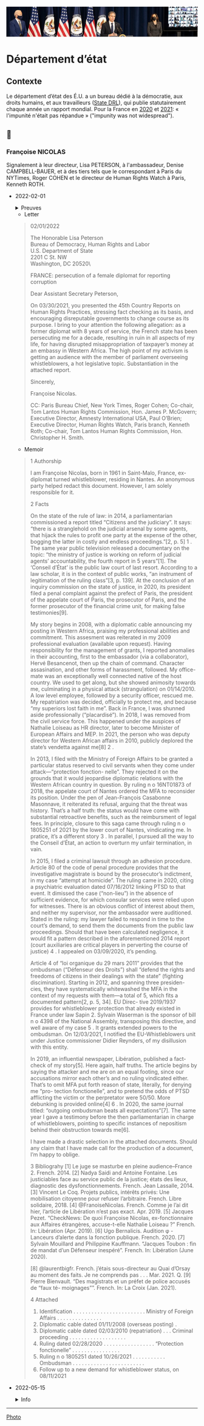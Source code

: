 ![image](../_aux/blinken_Commons.png)
# Département d’état

## Contexte

Le département d’état des É.U. a un bureau dédié à la démocratie, aux droits humains, et aux travailleurs ([State DRL](https://twitter.com/stateDRL)), qui publie statutairement chaque année un rapport mondial. Pour la France en [2020](https://www.state.gov/wp-content/uploads/2021/03/FRANCE-2020-HUMAN-RIGHTS-REPORT.pdf) et [2021](https://fr.usembassy.gov/wp-content/uploads/sites/50/313615_FRANCE-2021-HUMAN-RIGHTS-REPORT.pdf): « l'impunité n'était pas répandue » ("impunity was not widespread"). 

## 📁
### <a id="nicolas"></a>Françoise NICOLAS

Signalement à leur directeur, Lisa PETERSON, à l'ambassadeur, Denise CAMPBELL-BAUER, et à des tiers tels que le correspondant à Paris du NYTimes, Roger COHEN et le directeur de Human Rights Watch à Paris, Kenneth ROTH.

* 2022-02-01

    <details>
      <summary>Preuves</summary>
    
    * [Amb EU - lettre](../pieces/identifiant/67ecf1b9)
    * [Amb EU - dépôt](../pieces/identifiant/6ee9b5eb)
    * [State DLR - lettre](../pieces/identifiant/31f73b4d)
    * [State DLR - dépôt](../pieces/identifiant/8fefd21f)
    </details>
    
    * Letter
    
    > 02/01/2022
    > 
    > The Honorable Lisa Peterson\
    > Bureau of Democracy, Human Rights and Labor\
    > U.S. Department of State\
    > 2201 C St. NW\
    > Washington, DC 20520\
    > 
    > FRANCE: persecution of a female diplomat for reporting corruption
    > 
    > Dear Assistant Secretary Peterson,
    > 
    > On 03/30/2021, you presented the 45th Country Reports on Human Rights Practices, 
    > stressing fact checking as its basis, and encouraging disreputable governments to change course as its purpose. 
    > I bring to your attention the following allegation: as a former diplomat with 8 years of service, 
    > the French state has been persecuting me for a decade, resulting in ruin in all aspects of my life, 
    > for having disrupted misappropriation of taxpayer’s money at an embassy in Western Africa.
    > The high point of my activism is getting an audience with the member of parliament overseeing whistleblowers, 
    > a hot legislative topic. Substantiation in the  attached report.
    > 
    > Sincerely,
    > 
    > 
    > Françoise Nicolas.
    > 
    > CC: Paris Bureau Chief, New York Times, Roger Cohen; 
    > Co-chair, Tom Lantos Human Rights Commission, Hon. James P. McGovern; 
    > Executive Director, Amnesty International USA, Paul O’Brien; 
    > Executive Director, Human Rights Watch, Paris branch, Kenneth Roth; 
    > Co-chair, Tom Lantos Human Rights Commission, Hon. Christopher H. Smith.

    * Memoir

    > 1 Authorship
    > 
    > I am Françoise Nicolas, born in 1961 in Saint-Malo, France, ex-diplomat turned whistleblower, residing in Nantes. 
    > An anonymous party helped redact this document.
    > However, I am solely responsible for it.
    > 
    > 2 Facts
    > 
    > On the state of the rule of law: in 2014, a parliamentarian commissioned a report titled “Citizens and the judiciary”. 
    > It says: “there is a stranglehold on the judicial arsenal by some agents, that hijack the rules to profit one party at the expense of the other, bogging the latter in costly and endless proceedings.”[2, p. 5] 1 . 
    > The same year public television released a documentary on the topic: “the ministry of justice is working on reform of judicial agents’ accountability, 
    > the fourth report in 5 years”[1]. 
    > The ‘Conseil d’État’ is the public law court of last resort. According to a law scholar, it is in the context of public works, “an instrument of legitimation of
    > the ruling class”[3, p. 139]. At the conclusion of an inquiry commission on the state of justice, in 2020, its president filed a penal complaint against the prefect of Paris, the president of the appelate court of Paris, the prosecutor of Paris, and the former prosecutor of the financial crime unit, for making false testimonies[9].
    > 
    > My story begins in 2008, with a diplomatic cable announcing my posting in Western Africa, praising my professional abilities and commitment. 
    > This assesment was reiterated in my 2009 professional evaluation (available upon request). Having responsibility for the management of grants, 
    > I reported anomalies in their accounting, first to the embassador (via a collaborator), Hervé Besancenot, then up the chain of command. 
    > Character assasination, and other forms of harassment, followed. 
    > My office-mate was an exceptionally well connected native of the host country. 
    > We used to get along, but she showed animosity towards me, culminating in a physical attack (strangulation) on 01/14/2010. 
    > A low level employee, followed by a security officer, rescued me. 
    > My repatriation was decided, officially to protect me, and because “my superiors lost faith in me”. 
    > Back in France, I was shunned aside professionally (“placardisé”). 
    > In 2018, I was removed from the civil service force. This happened under the auspices of Nathalie Loiseau as HR director, 
    > later to become Minister of European Affairs and MEP. 
    > In 2021, the person who was deputy director for Western African affairs in 2010, publicly deplored the state’s vendetta against me[8] 2 .
    > 
    > In 2013, I filed with the Ministry of Foreign Affairs to be granted a particular
    > status reserved to civil servants when they come under attack—“protection fonction-
    > nelle”. They rejected it on the grounds that it would jeopardise diplomatic relations
    > with the Western African country in question. By ruling n o 16NT01873 of 2018, the
    > appelate court of Nantes ordered the MFA to reconsider its position. Under the pen
    > of Jean-François Casabonne Masonnave, it reiterated its refusal, arguing that the
    > threat was history. That’s a half truth: the status would have come with substantial
    > retroactive benefits, such as the reimbursment of legal fees. In principle, closure
    > to this saga came through ruling n o 1805251 of 2021 by the lower court of Nantes,
    > vindicating me. In pratice, it’s a different story 3 . In parallel, I pursued all the way
    > to the Conseil d’État, an action to overturn my unfair termination, in vain.
    > 
    > In 2015, I filed a criminal lawsuit through an adhesion procedure. Article 80 of
    > the code of penal procedure provides that the investigative magistrate is bound by
    > the prosecutor’s indictment, in my case “attempt at homicide”. The ruling came in
    > 2020, citing a psychiatric evaluation dated 07/16/2012 linking PTSD to that event. It
    > dimissed the case (“non-lieu”) in the absence of sufficient evidence, for which consular
    > services were relied upon for witnesses. There is an obvious conflict of interest about
    > them, and neither my supervisor, nor the ambassador were auditioned. Stated in
    > the ruling: my lawyer failed to respond in time to the court’s demand, to send them
    > the documents from the public law proceedings. Should that have been calculated
    > negligence, it would fit a pattern described in the aforementioned 2014 report (court
    > auxiliaries are critical players in perverting the course of justice) 4 . I appealed on
    > 03/09/2020, it’s pending.
    > 
    > Article 4 of “loi organique du 29 mars 2011” provides that the ombudsman (“Défenseur
    > des Droits”) shall “defend the rights and freedoms of citizens in their dealings with
    > the state” (fighting discimination). Starting in 2012, and spanning three presiden-
    > cies, they have systematically whitewashed the MFA in the context of my requests
    > with them—a total of 5, which fits a documented pattern[2, p. 5, 34]. EU Direc-
    > tive 2019/1937 provides for whistleblower protection that already existed in France
    > under law Sapin 2. Sylvain Waserman is the sponsor of bill n o 4398 of the National
    > Assembly, transposing this directive, and well aware of my case 5 . It grants extended
    > powers to the ombudsman. On 12/03/2021, 
    > I notified the EU-Whistleblowers unit under Justice commissioner Didier Reynders, of my disillusion with this entity.
    > 
    > In 2019, an influential newspaper, Libération, published a fact-check of my story[5].
    > Here again, half truths. The article begins by saying the attacker and me are on an
    > equal footing, since our accusations mirror each other’s and no ruling vindicated
    > either. That’s to omit MFA put forth reason of state, literally, for denying me “pro-
    > tection fonctionelle”, and to pretend the odds of PTSD afflicting the victim or the
    > perpretator were 50/50. More debunking is provided online[4] 6 . In 2020, the same
    > journal titled: “outgoing ombudsman beats all expectations”[7]. The same year I gave
    > a testimony before the then parliamentarian in charge of whistleblowers, pointing to
    > specific instances of nepositism behind their obstruction towards me[6].
    > 
    > I have made a drastic selection in the attached documents. Should any claim that
    > I have made call for the production of a document, I’m happy to oblige.
    > 
    > 3
    > Bibliograhy
    > [1] Le juge se masturbe en pleine audience–France 2. French. 2014. 
    > [2] Nadya Saidi and Antoine Fontaine. Les justiciables face au service public de la
    > justice; états des lieux, diagnostic des dysfonctionnements. French. Jean Lassalle,
    > 2014.
    > [3] Vincent Le Coq. Projets publics, intérêts privés: Une mobilisation citoyenne pour
    > refuser l’arbitraire. French. Libre solidaire, 2018.
    > [4] @FranoiseNicolas. French. Comme je l’ai dit hier, l’article de Libération n’est
    > pas exact. Apr. 2019. 
    > [5] Jacques Pezet. “CheckNews: De quoi Françoise Nicolas, ex-fonctionnaire aux
    > Affaires étrangères, accuse-t-elle Nathalie Loiseau ?” French. In: Libération (Apr.
    > 2019).
    > [6] Ugo Bernalicis. Audition φ - Lanceurs d’alerte dans la fonction publique. French.
    > 2020. 
    > [7] Sylvain Mouillard and Philippine Kauffmann. “Jacques Toubon : fin de mandat
    > d’un Défenseur inespéré”. French. In: Libération (June 2020).
    > 
    > [8] @laurentbigfr. French. j’étais sous-directeur au Quai d’Orsay au moment des
    > faits. Je ne comprends pas . . . Mar. 2021. 
    > Q.
    > [9] Pierre Bienvault. “Des magistrats et un préfet de police accusés de “faux té-
    > moignages””. French. In: La Croix (Jan. 2021).
    > 
    > 4
    > Attached
    > 1. Identification . . . . . . . . . . . . . . . . . . . . . . . . 
    > Ministry of Foreign Affairs . . . . . . . . . . . . . . . 
    > 2. Diplomatic cable dated 01/11/2008 (overseas posting) . 
    > 3. Diplomatic cable dated 02/03/2010 (repatriation) . . . 
    > Criminal proceeding . . . . . . . . . . . . . . . . . . . 
    > 4. Ruling dated 02/28/2020 . . . . . . . . . . . . . . . . . 
    > “Protection fonctionelle” . . . . . . . . . . . . . . . . 
    > 5. Ruling n o 1805251 dated 10/26/2021 . . . . . . . . . . . 
    > Ombudsman . . . . . . . . . . . . . . . . . . . . . . . . 
    > 6. Follow up to a new demand for whistleblower status, on 08/11/2021

* 2022-05-15
    <details>
      <summary>Info</summary>
    
    * [Amb EU - lettre](../pieces/identifiant/6ed4b67c)
    * [Amb EU - dépôt](../pieces/identifiant/3d2125d8)
    * [State DLR - lettre](../pieces/identifiant/d7c8696b)
    * [PJ no. 1](../pieces/identifiant/bf8eea58)
    </details>

---
[Photo](./cewiki-attrib.md#blinken)
